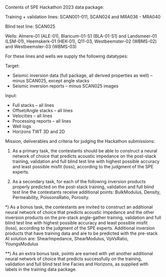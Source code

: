 Contents of SPE Hackathon 2023 data package:

Training + validation lines: SCAN001-011, SCAN024 and MRA036 - MRA040

Blind test line: SCAN025

Wells: Almere-01 (ALE-01), Blaricum-01-S1 (BLA-01-S1) and Landsmeer-01 (LSM-01), Heemskerk-01 (HEK-01), Q11-03, Westbeemster-02 (WBMS-02) and Westbeemster-03 (WBMS-03)

For these lines and wells we supply the following datatypes:

Target:
- Seismic inversion data (full package, all derived properties as well) – minus SCAN025, except angle stacks
- Seismic inversion reports – minus SCAN025 images

Input:
- Full stacks – all lines
- Offset/Angle stacks – all lines
- Velocities – all lines
- Processing reports – all lines
- Well logs
- Horizons TWT 3D and 2D



Mission, deliverables and criteria for judging the Hackathon submissions:

1) As a primary task, the contestants should be able to construct a neural network of choice that predicts acoustic impedance on the post-stack training, validation and full blind test line with highest possible accuracy and least possible misfit (loss), according to the judgment of the SPE experts.

2) As a secondary task, for each of the following inversion products properly predicted on the post-stack training, validation and full blind test line the contestants receive additional points: BulkModulus, Density, Permeability, PoissonsRatio, Porosity.

*) As a bonus task, the contestants are invited to construct an additional neural network of choice that predicts acoustic impedance and the other inversion products on the pre-stack angle-gather training, validation and full blind test line with highest possible accuracy and least possible misfit (loss), according to the judgment of the SPE experts. Additional inversion products that have training data and are to be predicted with the pre-stack AI solution are: ShearImpedance, ShearModulus, VpVsRatio, YoungsModulus

**) As an extra bonus task, points are earned with yet another additional neural network of choice that predicts successfully on the training, validation and full blind test line Facies and Horizons, as supplied with labels in the training data package.
